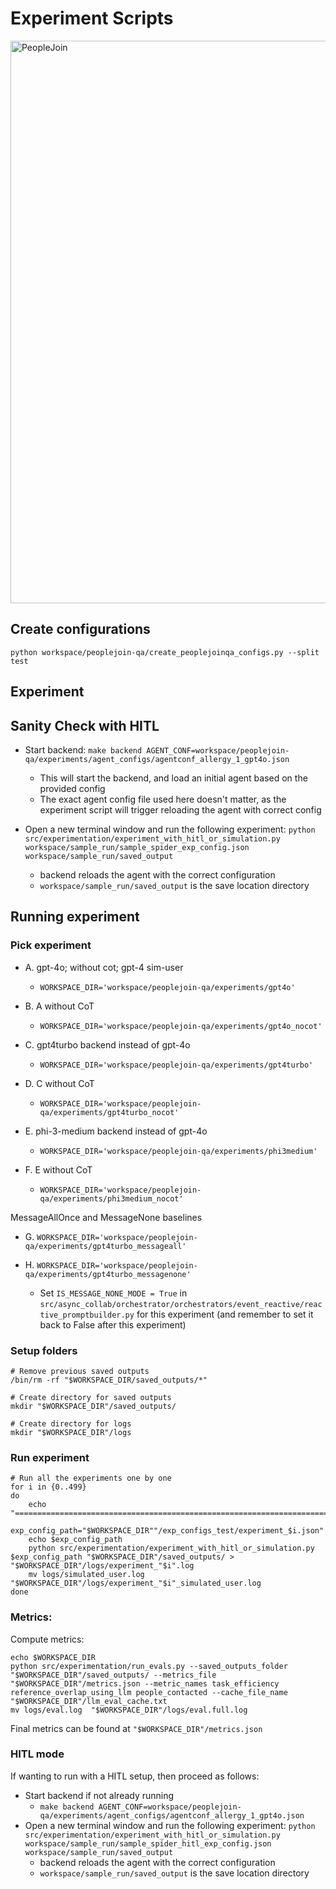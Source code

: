 # Experiment Scripts

<img src="../../resources/peoplejoin_sketch.png" alt="PeopleJoin" width="900">

## Create configurations
`python workspace/peoplejoin-qa/create_peoplejoinqa_configs.py --split test`


## Experiment

## Sanity Check with HITL
- Start backend:
`make backend AGENT_CONF=workspace/peoplejoin-qa/experiments/agent_configs/agentconf_allergy_1_gpt4o.json`
    - This will start the backend, and load an initial agent based on the provided config
    - The exact agent config file used here doesn't matter, as the experiment script will trigger reloading the agent with correct config

- Open a new terminal window and run the following experiment: 
`python src/experimentation/experiment_with_hitl_or_simulation.py workspace/sample_run/sample_spider_exp_config.json workspace/sample_run/saved_output`
    - backend reloads the agent with the correct configuration
    - `workspace/sample_run/saved_output` is the save location directory


## Running experiment

### Pick experiment

- A. gpt-4o; without cot; gpt-4 sim-user
  - `WORKSPACE_DIR='workspace/peoplejoin-qa/experiments/gpt4o'`

- B. A without CoT
  - `WORKSPACE_DIR='workspace/peoplejoin-qa/experiments/gpt4o_nocot'`

- C. gpt4turbo backend instead of gpt-4o
  - `WORKSPACE_DIR='workspace/peoplejoin-qa/experiments/gpt4turbo'`

- D. C without CoT
  - `WORKSPACE_DIR='workspace/peoplejoin-qa/experiments/gpt4turbo_nocot'`

- E. phi-3-medium backend instead of gpt-4o
  - `WORKSPACE_DIR='workspace/peoplejoin-qa/experiments/phi3medium'`

- F. E without CoT
  - `WORKSPACE_DIR='workspace/peoplejoin-qa/experiments/phi3medium_nocot'`  


MessageAllOnce and MessageNone baselines
- G. `WORKSPACE_DIR='workspace/peoplejoin-qa/experiments/gpt4turbo_messageall'`

- H. `WORKSPACE_DIR='workspace/peoplejoin-qa/experiments/gpt4turbo_messagenone'`
  - Set `IS_MESSAGE_NONE_MODE = True` in `src/async_collab/orchestrator/orchestrators/event_reactive/reactive_promptbuilder.py` for this experiment (and remember to set it back to False after this experiment)


### Setup folders
```
# Remove previous saved outputs
/bin/rm -rf "$WORKSPACE_DIR/saved_outputs/*"

# Create directory for saved outputs
mkdir "$WORKSPACE_DIR"/saved_outputs/

# Create directory for logs
mkdir "$WORKSPACE_DIR"/logs
```

### Run experiment

```
# Run all the experiments one by one
for i in {0..499}
do
    echo "======================================================================>>>>>>>>>>>>>>>>>>>>"
    exp_config_path="$WORKSPACE_DIR""/exp_configs_test/experiment_$i.json"
    echo $exp_config_path
    python src/experimentation/experiment_with_hitl_or_simulation.py $exp_config_path "$WORKSPACE_DIR"/saved_outputs/ > "$WORKSPACE_DIR"/logs/experiment_"$i".log
    mv logs/simulated_user.log "$WORKSPACE_DIR"/logs/experiment_"$i"_simulated_user.log
done
```


### Metrics:

Compute metrics:

```
echo $WORKSPACE_DIR
python src/experimentation/run_evals.py --saved_outputs_folder "$WORKSPACE_DIR"/saved_outputs/ --metrics_file "$WORKSPACE_DIR"/metrics.json --metric_names task_efficiency reference_overlap_using_llm people_contacted --cache_file_name "$WORKSPACE_DIR"/llm_eval_cache.txt
mv logs/eval.log  "$WORKSPACE_DIR"/logs/eval.full.log
```

Final metrics can be found at `"$WORKSPACE_DIR"/metrics.json`


### HITL mode
If wanting to run with a HITL setup, then proceed as follows:
- Start backend if not already running
  - `make backend AGENT_CONF=workspace/peoplejoin-qa/experiments/agent_configs/agentconf_allergy_1_gpt4o.json`
- Open a new terminal window and run the following experiment: 
`python src/experimentation/experiment_with_hitl_or_simulation.py workspace/sample_run/sample_spider_hitl_exp_config.json workspace/sample_run/saved_output`
    - backend reloads the agent with the correct configuration
    - `workspace/sample_run/saved_output` is the save location directory


